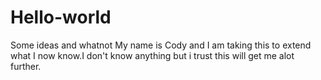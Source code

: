 # Hello-world
Some ideas and whatnot
My name is Cody and I am taking this to extend what I now know.I don't know anything but i trust this will get me alot further.
